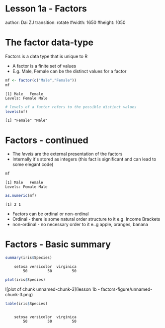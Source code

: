 Lesson 1a - Factors
========================================================
author: Dai ZJ
transition: rotate
#width: 1650
#height: 1050


The factor data-type
========================================================
Factors is a data type that is unique to R
- A factor is a finite set of values
- E.g. Male, Female can be the distinct values for a factor

```r
mf <- factor(c("Male","Female"))
mf
```

```
[1] Male   Female
Levels: Female Male
```

```r
# levels of a factor refers to the possible distinct values
levels(mf)
```

```
[1] "Female" "Male"  
```

Factors - continued
========================================================
- The *levels* are the external presentation of the factors
- Internally it's stored as integers (this fact is significant and can lead to some elegant code)

```r
mf
```

```
[1] Male   Female
Levels: Female Male
```

```r
as.numeric(mf)
```

```
[1] 2 1
```

- Factors can be ordinal or non-ordinal
- Ordinal - there is some natural order structure to it e.g. Income Brackets
- non-ordinal - no necessary order to it e..g apple, oranges, banana
  
Factors - Basic summary
========================================================

```r
summary(iris$Species)
```

```
    setosa versicolor  virginica 
        50         50         50 
```

```r
plot(iris$Species)
```

![plot of chunk unnamed-chunk-3](lesson 1b - factors-figure/unnamed-chunk-3.png) 

```r
table(iris$Species)
```

```

    setosa versicolor  virginica 
        50         50         50 
```
